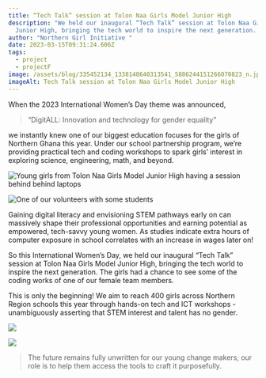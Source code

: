 ```yaml
---
title: “Tech Talk” session at Tolon Naa Girls Model Junior High
description: "We held our inaugural “Tech Talk” session at Tolon Naa Girls Model
  Junior High, bringing the tech world to inspire the next generation. "
author: "Northern Girl Initiative "
date: 2023-03-15T09:31:24.606Z
tags:
  - project
  - projectF
image: /assets/blog/335452134_1338148640313541_5886244151266070823_n.jpg
imageAlt: Tech Talk session at Tolon Naa Girls Model Junior High
---
```

When the 2023 International Women’s Day theme was announced, 

>  “DigitALL: Innovation and technology for gender equality” 

we instantly knew one of our biggest education focuses for the girls of Northern Ghana this year. Under our school partnership program, we’re providing practical tech and coding workshops to spark girls’ interest in exploring science, engineering, math, and beyond.

![](/assets/blog/335637380_521607349914185_8514876430056238988_n.jpg "Young girls from Tolon Naa Girls Model Junior High having a session behind behind laptops")

![](/assets/blog/335448979_756632715980211_2254756753566394911_n.jpg "One of our volunteers with some students")

Gaining digital literacy and envisioning STEM pathways early on can massively shape their professional opportunities and earning potential as empowered, tech-savvy young women. As studies indicate extra hours of computer exposure in school correlates with an increase in wages later on!

So this International Women’s Day, we held our inaugural “Tech Talk” session at Tolon Naa Girls Model Junior High, bringing the tech world to inspire the next generation. The girls had a chance to see some of the coding works of one of our female team members.

This is only the beginning! We aim to reach 400 girls across Northern Region schools this year through hands-on tech and ICT workshops - unambiguously asserting that STEM interest and talent has no gender.

![](/assets/blog/335414569_3400724800169268_2504644901794923111_n.jpg)

![](/assets/blog/335535130_954557359242295_5613756186654178146_n.jpg)

> The future remains fully unwritten for our young change makers; our role is to help them access the tools to craft it purposefully.